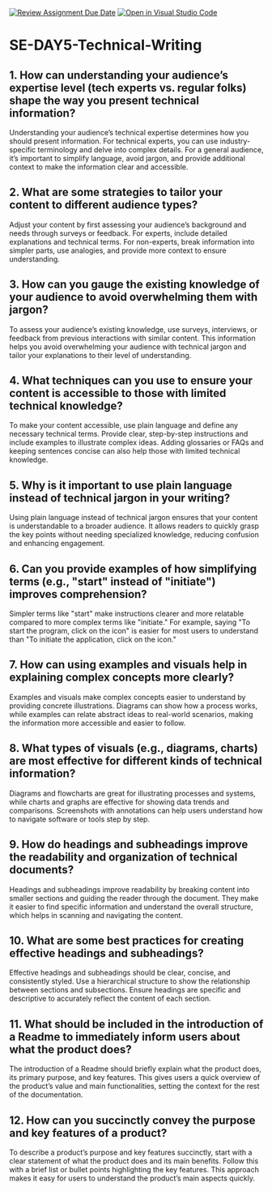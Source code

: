 [![Review Assignment Due Date](https://classroom.github.com/assets/deadline-readme-button-22041afd0340ce965d47ae6ef1cefeee28c7c493a6346c4f15d667ab976d596c.svg)](https://classroom.github.com/a/zsAR-pyY)
[![Open in Visual Studio Code](https://classroom.github.com/assets/open-in-vscode-2e0aaae1b6195c2367325f4f02e2d04e9abb55f0b24a779b69b11b9e10269abc.svg)](https://classroom.github.com/online_ide?assignment_repo_id=15701050&assignment_repo_type=AssignmentRepo)
# SE-DAY5-Technical-Writing
## 1. How can understanding your audience’s expertise level (tech experts vs. regular folks) shape the way you present technical information?
Understanding your audience’s technical expertise determines how you should present information. For technical experts, you can use industry-specific terminology and delve into complex details. For a general audience, it’s important to simplify language, avoid jargon, and provide additional context to make the information clear and accessible.
## 2. What are some strategies to tailor your content to different audience types?
Adjust your content by first assessing your audience’s background and needs through surveys or feedback. For experts, include detailed explanations and technical terms. For non-experts, break information into simpler parts, use analogies, and provide more context to ensure understanding.
## 3. How can you gauge the existing knowledge of your audience to avoid overwhelming them with jargon?
To assess your audience’s existing knowledge, use surveys, interviews, or feedback from previous interactions with similar content. This information helps you avoid overwhelming your audience with technical jargon and tailor your explanations to their level of understanding.
## 4. What techniques can you use to ensure your content is accessible to those with limited technical knowledge?
To make your content accessible, use plain language and define any necessary technical terms. Provide clear, step-by-step instructions and include examples to illustrate complex ideas. Adding glossaries or FAQs and keeping sentences concise can also help those with limited technical knowledge.
## 5. Why is it important to use plain language instead of technical jargon in your writing?
Using plain language instead of technical jargon ensures that your content is understandable to a broader audience. It allows readers to quickly grasp the key points without needing specialized knowledge, reducing confusion and enhancing engagement.
## 6. Can you provide examples of how simplifying terms (e.g., "start" instead of "initiate") improves comprehension?
Simpler terms like "start" make instructions clearer and more relatable compared to more complex terms like "initiate." For example, saying "To start the program, click on the icon" is easier for most users to understand than "To initiate the application, click on the icon."
## 7. How can using examples and visuals help in explaining complex concepts more clearly?
Examples and visuals make complex concepts easier to understand by providing concrete illustrations. Diagrams can show how a process works, while examples can relate abstract ideas to real-world scenarios, making the information more accessible and easier to follow.
## 8. What types of visuals (e.g., diagrams, charts) are most effective for different kinds of technical information?
Diagrams and flowcharts are great for illustrating processes and systems, while charts and graphs are effective for showing data trends and comparisons. Screenshots with annotations can help users understand how to navigate software or tools step by step.
## 9. How do headings and subheadings improve the readability and organization of technical documents?
Headings and subheadings improve readability by breaking content into smaller sections and guiding the reader through the document. They make it easier to find specific information and understand the overall structure, which helps in scanning and navigating the content.
## 10. What are some best practices for creating effective headings and subheadings?
Effective headings and subheadings should be clear, concise, and consistently styled. Use a hierarchical structure to show the relationship between sections and subsections. Ensure headings are specific and descriptive to accurately reflect the content of each section.
## 11. What should be included in the introduction of a Readme to immediately inform users about what the product does?
The introduction of a Readme should briefly explain what the product does, its primary purpose, and key features. This gives users a quick overview of the product’s value and main functionalities, setting the context for the rest of the documentation.
## 12. How can you succinctly convey the purpose and key features of a product?
To describe a product’s purpose and key features succinctly, start with a clear statement of what the product does and its main benefits. Follow this with a brief list or bullet points highlighting the key features. This approach makes it easy for users to understand the product’s main aspects quickly.
